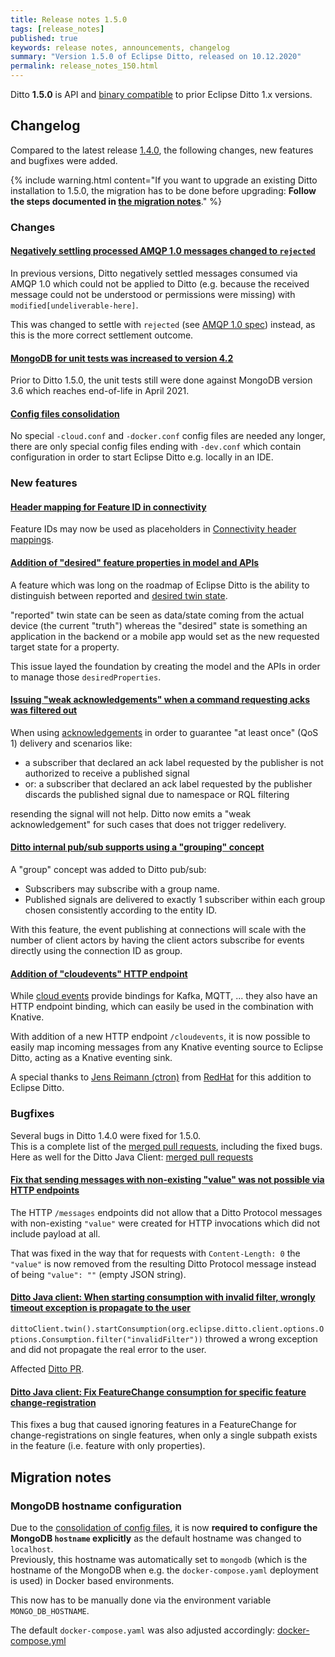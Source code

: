```yaml
---
title: Release notes 1.5.0
tags: [release_notes]
published: true
keywords: release notes, announcements, changelog
summary: "Version 1.5.0 of Eclipse Ditto, released on 10.12.2020"
permalink: release_notes_150.html
---
```


Ditto **1.5.0** is API and [binary compatible](https://github.com/eclipse-ditto/ditto/blob/master/documentation/src/main/resources/architecture/DADR-0005-semantic-versioning.md)
to prior Eclipse Ditto 1.x versions.

## Changelog

Compared to the latest release [1.4.0](release_notes_140.html), the following changes, new features and
bugfixes were added.

{% include warning.html content="If you want to upgrade an existing Ditto installation to 1.5.0, the migration has to be 
    done before upgrading: **Follow the steps documented in [the migration notes](#migration-notes)**." %}


### Changes

#### [Negatively settling processed AMQP 1.0 messages changed to `rejected`](https://github.com/eclipse-ditto/ditto/pull/907)

In previous versions, Ditto negatively settled messages consumed via AMQP 1.0 which could not be applied to Ditto 
(e.g. because the received message could not be understood or permissions were missing) with `modified[undeliverable-here]`.

This was changed to settle with `rejected` 
(see [AMQP 1.0 spec](https://docs.oasis-open.org/amqp/core/v1.0/os/amqp-core-messaging-v1.0-os.html#type-rejected)) 
instead, as this is the more correct settlement outcome.

#### [MongoDB for unit tests was increased to version 4.2](https://github.com/eclipse-ditto/ditto/pull/896)

Prior to Ditto 1.5.0, the unit tests still were done against MongoDB version 3.6 which reaches end-of-life in April 2021.

#### [Config files consolidation](https://github.com/eclipse-ditto/ditto/pull/888)

No special `-cloud.conf` and `-docker.conf` config files are needed any longer, there are only special config files 
ending with `-dev.conf` which contain configuration in order to start Eclipse Ditto e.g. locally in an IDE.

### New features

#### [Header mapping for Feature ID in connectivity](https://github.com/eclipse-ditto/ditto/issues/857)

Feature IDs may now be used as placeholders in [Connectivity header mappings](basic-placeholders.html#scope-connections). 

#### [Addition of "desired" feature properties in model and APIs](https://github.com/eclipse-ditto/ditto/issues/697)

A feature which was long on the roadmap of Eclipse Ditto is the ability to distinguish between reported and [desired 
twin state](basic-feature.html#feature-desired-properties).

"reported" twin state can be seen as data/state coming from the actual device (the current "truth") whereas the 
"desired" state is something an application in the backend or a mobile app would set as the new requested target state 
for a property.

This issue layed the foundation by creating the model and the APIs in order to manage those `desiredProperties`.

#### [Issuing "weak acknowledgements" when a command requesting acks was filtered out](https://github.com/eclipse-ditto/ditto/issues/852)

When using [acknowledgements](basic-acknowledgements.html) in order to guarantee "at least once" (QoS 1) delivery and 
scenarios like: 
* a subscriber that declared an ack label requested by the publisher is not authorized to receive a published signal
* or: a subscriber that declared an ack label requested by the publisher discards the published signal due to namespace or RQL filtering

resending the signal will not help. 
Ditto now emits a "weak acknowledgement" for such cases that does not trigger redelivery.

#### [Ditto internal pub/sub supports using a "grouping" concept](https://github.com/eclipse-ditto/ditto/issues/878)

A "group" concept was added to Ditto pub/sub:
* Subscribers may subscribe with a group name.
* Published signals are delivered to exactly 1 subscriber within each group chosen consistently according to the entity ID.

With this feature, the event publishing at connections will scale with the number of client actors by having the client 
actors subscribe for events directly using the connection ID as group.

#### [Addition of "cloudevents" HTTP endpoint](https://github.com/eclipse-ditto/ditto/issues/889)

While [cloud events](https://cloudevents.io) provide bindings for Kafka, MQTT, ... they also have an HTTP endpoint 
binding, which can easily be used in the combination with Knative.

With addition of a new HTTP endpoint `/cloudevents`, it is now possible to easily map incoming messages from any 
Knative eventing source to Eclipse Ditto, acting as a Knative eventing sink.

A special thanks to [Jens Reimann (ctron)](https://github.com/ctron) from [RedHat](https://github.com/RedHatOfficial)
for this addition to Eclipse Ditto.


### Bugfixes

Several bugs in Ditto 1.4.0 were fixed for 1.5.0.<br/>
This is a complete list of the 
[merged pull requests](https://github.com/eclipse-ditto/ditto/pulls?q=is%3Apr+milestone%3A1.5.0), including the fixed bugs.<br/>
Here as well for the Ditto Java Client: [merged pull requests](https://github.com/eclipse-ditto/ditto-clients/pulls?q=is%3Apr+milestone%3A1.5.0)

#### [Fix that sending messages with non-existing "value" was not possible via HTTP endpoints](https://github.com/eclipse-ditto/ditto/pull/875)

The HTTP `/messages` endpoints did not allow that a Ditto Protocol messages with non-existing `"value"`  were created for
HTTP invocations which did not include payload at all.

That was fixed in the way that for requests with `Content-Length: 0` the `"value"` is now removed from the resulting 
Ditto Protocol message instead of being `"value": ""` (empty JSON string).

#### [Ditto Java client: When starting consumption with invalid filter, wrongly timeout exception is propagate to the user](https://github.com/eclipse-ditto/ditto-clients/pull/105)

`dittoClient.twin().startConsumption(org.eclipse.ditto.client.options.Options.Consumption.filter("invalidFilter"))`
throwed a wrong exception and did not propagate the real error to the user.

Affected [Ditto PR](https://github.com/eclipse-ditto/ditto/pull/902).

#### [Ditto Java client: Fix FeatureChange consumption for specific feature change-registration](https://github.com/eclipse-ditto/ditto-clients/pull/101)

This fixes a bug that caused ignoring features in a FeatureChange for change-registrations on single features, 
when only a single subpath exists in the feature (i.e. feature with only properties).


## Migration notes

### MongoDB hostname configuration

Due to the [consolidation of config files](https://github.com/eclipse-ditto/ditto/pull/888), it is now **required to configure
the MongoDB `hostname` explicitly** as the default hostname was changed to `localhost`.<br/>
Previously, this hostname was automatically set to `mongodb` (which is the hostname of the MongoDB when e.g. the 
`docker-compose.yaml` deployment is used) in Docker based environments.

This now has to be manually done via the environment variable `MONGO_DB_HOSTNAME`.

The default `docker-compose.yaml` was also adjusted accordingly: 
[docker-compose.yml](https://github.com/eclipse-ditto/ditto/blob/master/deployment/docker/docker-compose.yml)
